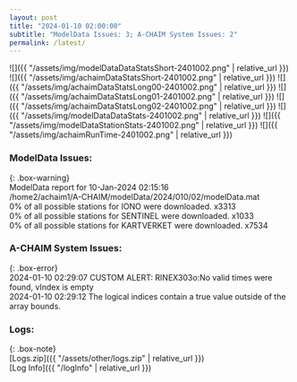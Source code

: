 ```yaml
---
layout: post
title: "2024-01-10 02:00:00"
subtitle: "ModelData Issues: 3; A-CHAIM System Issues: 2"
permalink: /latest/
---
```


![]({{ "/assets/img/modelDataDataStatsShort-2401002.png" | relative_url }})
![]({{ "/assets/img/achaimDataStatsShort-2401002.png" | relative_url }})
![]({{ "/assets/img/achaimDataStatsLong00-2401002.png" | relative_url }})
![]({{ "/assets/img/achaimDataStatsLong01-2401002.png" | relative_url }})
![]({{ "/assets/img/achaimDataStatsLong02-2401002.png" | relative_url }})
![]({{ "/assets/img/modelDataDataStats-2401002.png" | relative_url }})
![]({{ "/assets/img/modelDataStationStats-2401002.png" | relative_url }})
![]({{ "/assets/img/achaimRunTime-2401002.png" | relative_url }})


### ModelData Issues:  
  
{: .box-warning}  
 ModelData report for 10-Jan-2024 02:15:16   
 /home2/achaim1/A-CHAIM/modelData/2024/010/02/modelData.mat   
 0% of all possible stations for IONO were downloaded. x3313   
 0% of all possible stations for SENTINEL were downloaded. x1033   
 0% of all possible stations for KARTVERKET were downloaded. x7534   
  
### A-CHAIM System Issues:  
  
{: .box-error}  
2024-01-10 02:29:07 CUSTOM ALERT: RINEX303o:No valid times were found, vIndex is empty  
2024-01-10 02:29:12 The logical indices contain a true value outside of the array bounds.  

### Logs:  
  
{: .box-note}  
[Logs.zip]({{ "/assets/other/logs.zip" | relative_url }})  
[Log Info]({{ "/logInfo" | relative_url }})  
